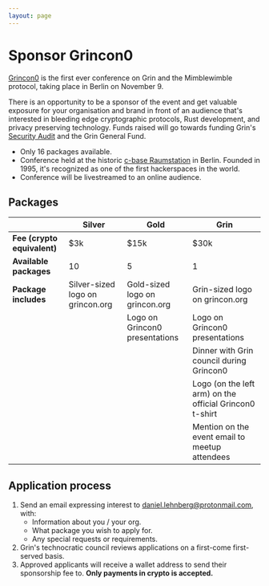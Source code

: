```yaml
---
layout: page
---
```


# Sponsor Grincon0

[Grincon0](https://grincon.org) is the first ever conference on Grin and the Mimblewimble protocol, taking place in Berlin on November 9.

There is an opportunity to be a sponsor of the event and get valuable exposure for your organisation and brand in front of an audience that's interested in bleeding edge cryptographic protocols, Rust development, and privacy preserving technology. Funds raised will go towards funding Grin's [Security Audit](sec_audit.md) and the Grin General Fund.

- Only 16 packages available.
- Conference held at the historic [c-base Raumstation](https://www.c-base.org) in Berlin. Founded in 1995, it's recognized as one of the first hackerspaces in the world.
- Conference will be livestreamed to an online audience.

## Packages

|                             | Silver                           | Gold                           | Grin                                                    |
| --------------------------- | -------------------------------- | ------------------------------ | ------------------------------------------------------- |
| **Fee (crypto equivalent)** | $3k                              | $15k                           | $30k                                                    |
| **Available packages**      | 10                               | 5                              | 1                                                       |
| **Package includes**        | Silver-sized logo on grincon.org | Gold-sized logo on grincon.org | Grin-sized logo on grincon.org                          |
|                             |                                  | Logo on Grincon0 presentations | Logo on Grincon0 presentations                          |
|                             |                                  |                                | Dinner with Grin council during Grincon0                |
|                             |                                  |                                | Logo (on the left arm) on the official Grincon0 t-shirt |
|                             |                                  |                                | Mention on the event email to meetup attendees</ul>     |

## Application process

1. Send an email expressing interest to daniel.lehnberg@protonmail.com, with:
   - Information about you / your org.
   - What package you wish to apply for.
   - Any special requests or requirements.
1. Grin's technocratic council reviews applications on a first-come first-served basis.
1. Approved applicants will receive a wallet address to send their sponsorship fee to. **Only payments in crypto is accepted.**
